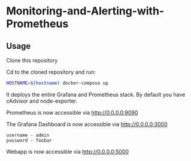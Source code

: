 # Monitoring-and-Alerting-with-Prometheus

## Usage
Clone this repository

Cd to the cloned repository and run:

```bash
HOSTNAME=$(hostname) docker-compose up
```

It deploys the entire Grafana and Prometheus stack. By default you have cAdvisor and node-exporter.

Prometheus is now accessible via http://0.0.0.0:9090

The Grafana Dashboard is now accessible via http://0.0.0.0:3000
```
username - admin
password - foobar
```
Webapp is now accessible via http://0.0.0.0:5000